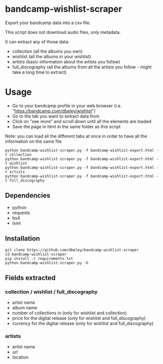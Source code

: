 # bandcamp-wishlist-scraper

Export your bandcamp data into a csv file.

This script does not download audio files, only metadata.

It can extract any of those data:

- collection (all the albums you own)
- wishlist (all the albums in your wishlist)
- artists (basic information about the artists you follow)
- full_discography (all the albums from all the artists you follow - might take a long time to extract)

# Usage

- Go to your bandcamp profile in your web browser (i.e. "https://bandcamp.com/dbeley/wishlist")
- Go to the tab you want to extract data from
- Click on "see more" and scroll down until all the elements are loaded
- Save the page in html in the same folder as this script

Note: you can load all the different tabs at once in order to have all the information on the same file

```
python bandcamp-wishlist-scraper.py -f bandcamp-wishlist-export.html -t collection
python bandcamp-wishlist-scraper.py -f bandcamp-wishlist-export.html -t wishlist
python bandcamp-wishlist-scraper.py -f bandcamp-wishlist-export.html -t artists
python bandcamp-wishlist-scraper.py -f bandcamp-wishlist-export.html -t full_discography
```

## Dependencies

- python
- requests
- bs4
- lxml

## Installation

```
git clone https://github.com/dbeley/bandcamp-wishlist-scraper
cd bandcamp-wishlist-scraper
pip install -r requirements.txt
python bandcamp-wishlist-scraper.py -h
```

## Fields extracted

### collection / wishlist / full_discography

- artist name
- album name
- number of collections in (only for wishlist and collection)
- price for the digital release (only for wishlist and full_discography)
- currency for the digital release (only for wishlist and full_discography)

### artists

- artist name
- url
- location
